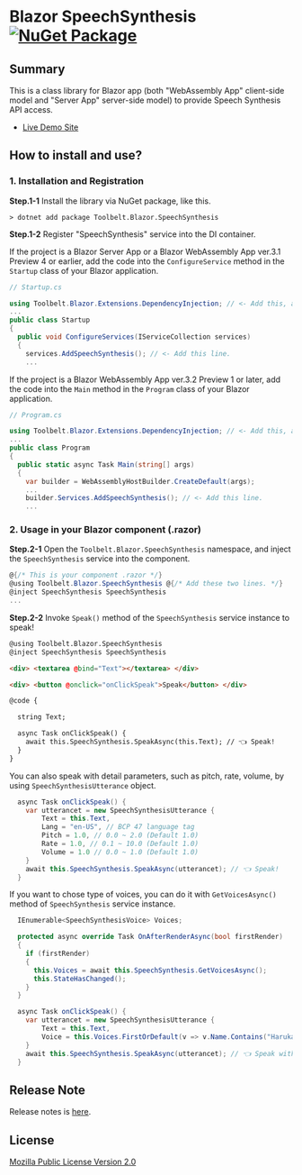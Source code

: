 ﻿# Blazor SpeechSynthesis [![NuGet Package](https://img.shields.io/nuget/v/Toolbelt.Blazor.SpeechSynthesis.svg)](https://www.nuget.org/packages/Toolbelt.Blazor.SpeechSynthesis/)

## Summary

This is a class library for Blazor app (both "WebAssembly App" client-side model and "Server App" server-side model) to provide Speech Synthesis API access.

- [Live Demo Site](https://jsakamoto.github.io/Toolbelt.Blazor.SpeechSynthesis//)

## How to install and use?

### 1. Installation and Registration

**Step.1-1** Install the library via NuGet package, like this.

```shell
> dotnet add package Toolbelt.Blazor.SpeechSynthesis
```

**Step.1-2** Register "SpeechSynthesis" service into the DI container.

If the project is a Blazor Server App or a Blazor WebAssembly App ver.3.1 Preview 4 or earlier, add the code into the `ConfigureService` method in the `Startup` class of your Blazor application.

```csharp
// Startup.cs

using Toolbelt.Blazor.Extensions.DependencyInjection; // <- Add this, and...
...
public class Startup
{
  public void ConfigureServices(IServiceCollection services)
  {
    services.AddSpeechSynthesis(); // <- Add this line.
    ...
```

If the project is a Blazor WebAssembly App ver.3.2 Preview 1 or later, add the code into the `Main` method in the `Program` class of your Blazor application.

```csharp
// Program.cs

using Toolbelt.Blazor.Extensions.DependencyInjection; // <- Add this, and...
...
public class Program
{
  public static async Task Main(string[] args)
  {
    var builder = WebAssemblyHostBuilder.CreateDefault(args);
    ...
    builder.Services.AddSpeechSynthesis(); // <- Add this line.
    ...
```

### 2. Usage in your Blazor component (.razor)

**Step.2-1**  Open the `Toolbelt.Blazor.SpeechSynthesis` namespace, and inject the `SpeechSynthesis` service into the component.

```csharp
@{/* This is your component .razor */}
@using Toolbelt.Blazor.SpeechSynthesis @{/* Add these two lines. */}
@inject SpeechSynthesis SpeechSynthesis
...
```

**Step.2-2** Invoke `Speak()` method of the `SpeechSynthesis` service instance to speak!

```html
@using Toolbelt.Blazor.SpeechSynthesis
@inject SpeechSynthesis SpeechSynthesis

<div> <textarea @bind="Text"></textarea> </div>

<div> <button @onclick="onClickSpeak">Speak</button> </div>

@code {

  string Text;

  async Task onClickSpeak() {
    await this.SpeechSynthesis.SpeakAsync(this.Text); // 👈 Speak!
  }
}
```

You can also speak with detail parameters, such as pitch, rate, volume, by using `SpeechSynthesisUtterance` object.

```csharp
  async Task onClickSpeak() {
    var utterancet = new SpeechSynthesisUtterance {
        Text = this.Text,
        Lang = "en-US", // BCP 47 language tag
        Pitch = 1.0, // 0.0 ~ 2.0 (Default 1.0)
        Rate = 1.0, // 0.1 ~ 10.0 (Default 1.0)
        Volume = 1.0 // 0.0 ~ 1.0 (Default 1.0)
    }
    await this.SpeechSynthesis.SpeakAsync(utterancet); // 👈 Speak!
  }
```

If you want to chose type of voices, you can do it with `GetVoicesAsync()` method of `SpeechSynthesis` service instance.

```csharp
  IEnumerable<SpeechSynthesisVoice> Voices;

  protected async override Task OnAfterRenderAsync(bool firstRender)
  {
    if (firstRender)
    {
      this.Voices = await this.SpeechSynthesis.GetVoicesAsync();
      this.StateHasChanged();
    }
  }

  async Task onClickSpeak() {
    var utterancet = new SpeechSynthesisUtterance {
        Text = this.Text,
        Voice = this.Voices.FirstOrDefault(v => v.Name.Contains("Haruka"));
    }
    await this.SpeechSynthesis.SpeakAsync(utterancet); // 👈 Speak with "Haruka"'s voice!
  }
```

## Release Note

Release notes is [here](https://github.com/jsakamoto/Toolbelt.Blazor.SpeechSynthesis/blob/master/RELEASE-NOTES.txt).

## License

[Mozilla Public License Version 2.0](https://github.com/jsakamoto/Toolbelt.Blazor.SpeechSynthesis/blob/master/LICENSE)